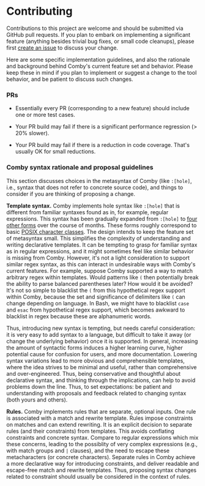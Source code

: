 # Contributing

Contributions to this project are welcome and should be submitted via GitHub
pull requests. If you plan to embark on implementing a significant feature
(anything besides trivial bug fixes, or small code cleanups), please first
[create an issue](https://github.com/comby-tools/comby/issues/new/choose) to
discuss your change.

Here are some specific implementation guidelines, and also the rationale and
background behind Comby's current feature set and behavior. Please keep these
in mind if you plan to implement or suggest a change to the tool behavior, and
be patient to discuss such changes.

### PRs

- Essentially every PR (corresponding to a new feature) should include one or
  more test cases.

- Your PR build may fail if there is a significant performance regression (> 20% slower).

- Your PR build may fail if there is a reduction in code coverage. That's usually OK for small reductions.

### Comby syntax rationale and proposal guidelines

This section discusses choices in the metasyntax of Comby (like `:[hole]`,
i.e., syntax that does not refer to concrete source code), and things to
consider if you are thinking of proposing a change.

**Template syntax.** Comby implements hole syntax like `:[hole]` that is
different from familiar syntaxes found as in, for example, regular expressions.
This syntax has been gradually expanded from `:[hole]` to [four other
forms](https://comby.dev/#match-syntax) over the course of months. These forms
roughly correspond to basic [POSIX character
classes](https://en.wikibooks.org/wiki/Regular_Expressions/POSIX_Basic_Regular_Expressions).
The design intends to keep the feature set of metasyntax small. This simplifies
the complexity of understanding and writing declarative templates. It can be
tempting to grasp for familiar syntax as in regular expressions, and it might
sometimes feel like similar behavior is missing from Comby. However, it's not a
light consideration to support similar regex syntax, as this can interact in
undesirable ways with Comby's current features. For example, suppose Comby
supported a way to match arbitrary regex within templates. Would patterns like
`(` then potentially break the ability to parse balanced parentheses later? How
would it be avoided?  It's not so simple to blacklist the `(` from this
hypothetical regex support within Comby, because the set and significance of
delimiters like `(` can change depending on language. In Bash, we might have to
blacklist `case` and `esac` from hypothetical regex support, which becomes
awkward to blacklist in regex because these are alphanumeric words.

Thus, introducing new syntax is tempting, but needs careful consideration: it
is very easy to add syntax to a language, but difficult to take it away (or
change the underlying behavior) once it is supported. In general, increasing
the amount of syntactic forms induces a higher learning curve, higher potential
cause for confusion for users, and more documentation. Lowering syntax
variations lead to more obvious and comprehensible templates, where the idea
strives to be minimal and useful, rather than comprehensive and
over-engineered.  Thus, being conservative and thoughtful about declarative
syntax, and thinking through the implications, can help to avoid problems down
the line. Thus, to set expectations: be patient and understanding with
proposals and feedback related to changing syntax (both yours and others).

**Rules.** Comby implements rules that are separate, optional inputs. One rule
is associated with a match and rewrite template. Rules impose constraints on
matches and can extend rewriting. It is an explicit decision to separate rules
(and their constraints) from templates. This avoids conflating constraints and
concrete syntax. Compare to regular expressions which mix these concerns,
leading to the possiblity of very complex expressions (e.g., with match groups
and `|` clauses), and the need to escape these metacharacters (or concrete
characters).  Separate rules in Comby achieve a more declarative way for
introducing constraints, and deliver readable and escape-free match and rewrite
templates.  Thus, proposing syntax changes related to constraint should usually
be considered in the context of rules.
